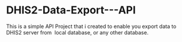# DHIS2-Data-Export---API
This is a simple API Project that i created to enable you export data to DHIS2 server from  local database, or any other database.
